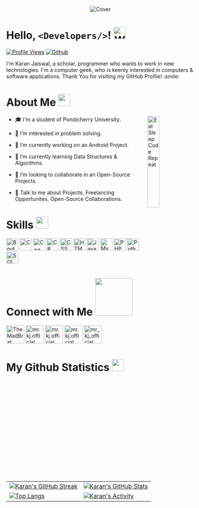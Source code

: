 <p align="center">
    <img alt="Cover" src="resources/cover.png"/>
</p>

# Hello, `<Developers/>`! <img alt="Wave" src = "resources/wave.gif" width="32px">

[![Profile Views](https://komarev.com/ghpvc/?username=mrkjofficial)](https://github.com/mrkjofficial)
[![Github](https://img.shields.io/github/followers/mrkjofficial?label=Follow&style=social)](https://github.com/mrkjofficial)

<p size="20px">
    I'm Karan Jaiswal, a scholar, programmer who wants to work in new technologies. I'm a computer geek, who is keenly interested in computers & software applications.
    Thank You for visiting my GitHub Profile! :smile:
</p>

# About Me <img src = "resources/about.gif" width="32px">

<img align="right" alt="Eat Sleep Code Repeat" src="resources/eat-sleep-code-repeat.gif" width="25%"/>

- 🎓 I'm a student of Pondicherry University.

- 👀 I’m interested in problem solving.

- 🔭 I’m currently working on an Android Project.

- 🌱 I’m currently learning Data Structures & Algorithms.

- 👯 I’m looking to collaborate in an Open-Source Projects.

- 💬 Talk to me about Projects, Freelancing Opportunites, Open-Source Collaborations.

# Skills <img src="resources/skills.gif" width="32px">

<p align="left">
    <!-- <img alt="Android Studio" src="skills/android.png" width="32px"> -->
    <img alt="Bootstrap" src="skills/bootstrap.png" width="32px">
    <img alt="C" src="skills/c.png" width="32px">
    <img alt="C++" src="skills/cpp.png" width="32px">
    <img alt="C#" src="skills/cs.png" width="32px">
    <img alt="CSS" src="skills/css.png" width="32px">
    <!-- <img alt="Express.js" src="skills/expressjs.png" width="32px"> -->
    <img alt="HTML" src="skills/html.png" width="32px">
    <img alt="Java" src="skills/java.png" width="32px">
    <!-- <img alt="Javascript" src="skills/js.png" width="32px"> -->
    <!-- <img alt="MongoDB" src="skills/mongodb.png" width="32px"> -->
    <img alt="MySQL" src="skills/mysql.png" width="32px">
    <!-- <img alt="Node.js" src="skills/nodejs.png" width="32px"> -->
    <img alt="PHP" src="skills/php.png" width="32px">
    <img alt="Python" src="skills/py.png" width="32px">
    <!-- <img alt="React.js" src="skills/reactjs.png" width="32px"> -->
    <img alt="SQL Server" src="skills/sqlserver.png" width="32px">
</p>

# Connect with Me <img src="resources/connect.gif" width="100px">

<p align="left">
    <a href="https://discordapp.com/users/411507564082233355"><img alt="TheMadBrat" src="connections/discord.gif" width="48px"/></a>
    <a href="https://www.facebook.com/mr.kj.official"><img alt="mr.kj.official" src="connections/facebook.gif" width="48px"/></a>
    <a href="https://www.instagram.com/mr.kj.official/"><img alt="mr.kj.official" src="connections/instagram.gif" width="48px"/></a>
    <a href="https://www.linkedin.com/in/mrkjofficial/"><img alt="mr.kj.official" src="connections/linkedin.gif" width="48px"/></a>
    <a href="https://twitter.com/mr_kj_official"><img alt="mr_kj_official" src="connections/twitter.gif" width="48px"/></a>
</p>

# My Github Statistics <img src="resources/stats.gif" width="32px">

<table align="center">
    <tr>
        <td>
            <a href="#"><img alt="Karan's GitHub Streak" src="https://github-readme-streak-stats.herokuapp.com?user=mrkjofficial&hide_border=true&date_format=M%20j%5B%2C%20Y%5D&background=00000000&border=00000000&stroke=008F8C&ring=008F8C&fire=F2A71B&currStreakNum=F2A71B&sideNums=008F8C&currStreakLabel=F2A71B&sideLabels=F2A71B&dates=F2A71B"></a>
        </td>
        <td>
            <a href="#"><img alt="Karan's GitHub Stats" src="https://github-readme-stats.vercel.app/api?username=mrkjofficial&show_icons=true&include_all_commits=true&count_private=true&hide_border=true&title_color=008F8C&text_color=F2A71B&icon_color=008F8C&border_color=00000000&bg_color=00000000"></a>
        </td>
    </tr>
    <tr>
        <td>
            <a href="#"><img alt="Top Langs" src="https://github-readme-stats.vercel.app/api/top-langs/?username=mrkjofficial&layout=compact&hide_border=true&title_color=008F8C&text_color=F2A71B&icon_color=008F8C&border_color=00000000&bg_color=00000000"></a>
        </td>
        <td>
            <a href="#"><img alt="Karan's Activity" src="https://github-readme-stats.vercel.app/api/wakatime?username=mrkjofficial&custom_title=Activities&hide_border=true&title_color=008F8C&text_color=F2A71B&icon_color=008F8C&border_color=00000000&bg_color=00000000"></a>
        </td>
    </tr>
</table>
